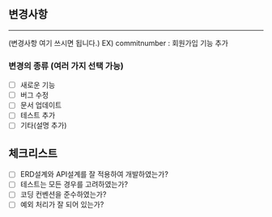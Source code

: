 ## 변경사항

---
(변경사항 여기 쓰시면 됩니다.)
EX) commitnumber : 회원가입 기능 추가

### 변경의 종류 (여러 가지 선택 가능)

- [ ] 새로운 기능
- [ ] 버그 수정
- [ ] 문서 업데이트
- [ ] 테스트 추가
- [ ] 기타(설명 추가)

## 체크리스트

- [ ] ERD설계와 API설계를 잘 적용하여 개발하였는가?
- [ ] 테스트는 모든 경우를 고려하였는가?
- [ ] 코딩 컨벤션을 준수하였는가?
- [ ] 예외 처리가 잘 되어 있는가?